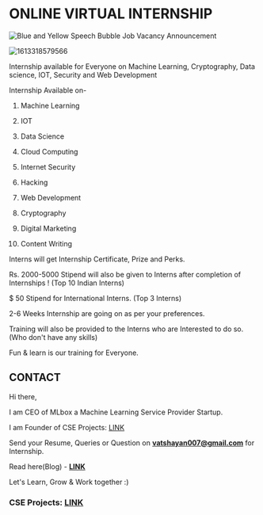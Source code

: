 # ONLINE VIRTUAL INTERNSHIP
![Blue and Yellow Speech Bubble Job Vacancy Announcement](https://user-images.githubusercontent.com/28294942/125484822-b0d2a136-e32a-497f-839a-19325a6af334.jpg)

![1613318579566](https://user-images.githubusercontent.com/28294942/107912871-5443e000-6f85-11eb-976c-9c0c990327c6.jpg)

Internship available for Everyone on Machine Learning, Cryptography, Data science, IOT, Security and Web Development

Internship Available on-

1. Machine Learning

2. IOT

3. Data Science

4. Cloud Computing

5. Internet Security

6. Hacking

7. Web Development

8. Cryptography

9. Digital Marketing 

10. Content Writing 

Interns will get Internship Certificate, Prize and Perks.

Rs. 2000-5000 Stipend will also be given to Interns after completion of Internships ! (Top 10 Indian Interns)

$ 50 Stipend for International Interns. (Top 3 Interns)

2-6 Weeks Internship are going on as per your preferences.

Training will also be provided to the Interns who are Interested to do so. (Who don't have any skills)

Fun & learn is our training for Everyone.

## CONTACT

Hi there, 

I am CEO of MLbox a Machine Learning Service Provider Startup. 

I am Founder of CSE Projects: [LINK](https://www.cse-projects.com) 

Send your Resume, Queries or Question on **vatshayan007@gmail.com** for Internship.

Read here(Blog) - **[LINK](https://college-projects-help.blogspot.com/p/internship.html)**

Let's Learn, Grow & Work together :) 

### CSE Projects: [LINK](https://www.cse-projects.com)

